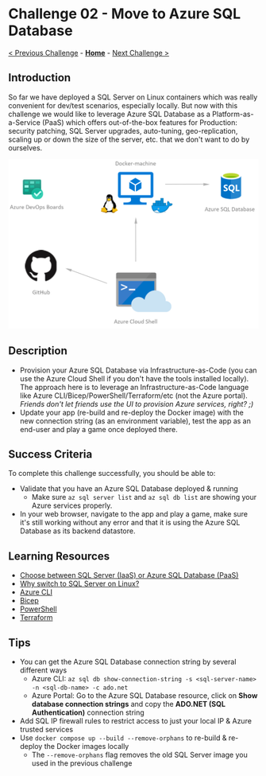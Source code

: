 # Challenge 02 - Move to Azure SQL Database

[< Previous Challenge](./Challenge-01.md) - **[Home](../README.md)** - [Next Challenge >](./Challenge-03.md)

## Introduction

So far we have deployed a SQL Server on Linux containers which was really convenient for dev/test scenarios, especially locally. But now with this challenge we would like to leverage Azure SQL Database as a Platform-as-a-Service (PaaS) which offers out-of-the-box features for Production: security patching, SQL Server upgrades, auto-tuning, geo-replication, scaling up or down the size of the server, etc. that we don't want to do by ourselves.

![Move to Azure SQL Database](../images/MoveToAzureSql.png)

## Description

- Provision your Azure SQL Database via Infrastructure-as-Code (you can use the Azure Cloud Shell if you don't have the tools installed locally). The approach here is to leverage an Infrastructure-as-Code language like Azure CLI/Bicep/PowerShell/Terraform/etc (not the Azure portal). _Friends don't let friends use the UI to provision Azure services, right? ;)_
- Update your app (re-build and re-deploy the Docker image) with the new connection string (as an environment variable), test the app as an end-user and play a game once deployed there.

## Success Criteria

To complete this challenge successfully, you should be able to:

- Validate that you have an Azure SQL Database deployed & running
  - Make sure `az sql server list` and `az sql db list` are showing your Azure services properly.
- In your web browser, navigate to the app and play a game, make sure it's still working without any error and that it is using the Azure SQL Database as its backend datastore.

## Learning Resources

- [Choose between SQL Server (IaaS) or Azure SQL Database (PaaS)](https://docs.microsoft.com/en-us/azure/sql-database/sql-database-paas-vs-sql-server-iaas)
- [Why switch to SQL Server on Linux?](https://learn.microsoft.com/en-us/sql/linux/sql-server-linux-overview?view=sql-server-ver16)
- [Azure CLI](https://docs.microsoft.com/en-us/cli/azure)
- [Bicep](https://learn.microsoft.com/en-us/azure/azure-resource-manager/bicep/overview?tabs=bicep)
- [PowerShell](https://learn.microsoft.com/en-us/powershell/azure/?view=azps-10.1.0)
- [Terraform](https://registry.terraform.io/providers/hashicorp/azurerm/latest/docs)

## Tips

- You can get the Azure SQL Database connection string by several different ways
  - Azure CLI: `az sql db show-connection-string -s <sql-server-name> -n <sql-db-name> -c ado.net`
  - Azure Portal: Go to the Azure SQL Database resource, click on **Show database connection strings** and copy the **ADO.NET (SQL Authentication)** connection string
- Add SQL IP firewall rules to restrict access to just your local IP & Azure trusted services
- Use `docker compose up --build --remove-orphans` to re-build & re-deploy the Docker images locally
  - The `--remove-orphans` flag removes the old SQL Server image you used in the previous challenge
